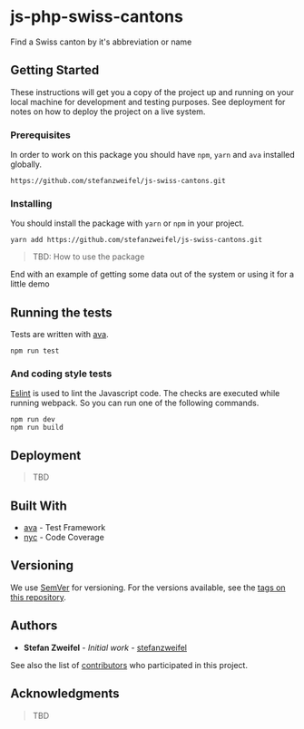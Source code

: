 # js-php-swiss-cantons

Find a Swiss canton by it's abbreviation or name

## Getting Started

These instructions will get you a copy of the project up and running on your local machine for development and testing purposes. See deployment for notes on how to deploy the project on a live system.

### Prerequisites

In order to work on this package you should have `npm`, `yarn` and `ava` installed globally.

```shell
https://github.com/stefanzweifel/js-swiss-cantons.git
```

### Installing

You should install the package with `yarn` or `npm` in your project.

```shell
yarn add https://github.com/stefanzweifel/js-swiss-cantons.git
```

> TBD: How to use the package

End with an example of getting some data out of the system or using it for a little demo

## Running the tests

Tests are written with [ava](https://github.com/avajs/ava).

```shell
npm run test
```

### And coding style tests

[Eslint](http://eslint.org/) is used to lint the Javascript code. The checks are executed while running webpack. So you can run one of the following commands.

```shell
npm run dev
npm run build
```

## Deployment

> TBD

## Built With

* [ava](https://github.com/avajs/ava) - Test Framework
* [nyc](https://github.com/istanbuljs/nyc) - Code Coverage

## Versioning

We use [SemVer](http://semver.org/) for versioning. For the versions available, see the [tags on this repository](https://github.com/2media/js-regio-parameters).

## Authors

* **Stefan Zweifel** - *Initial work* - [stefanzweifel](https://github.com/stefanzweifel)

See also the list of [contributors](https://github.com/stefanzweifel/js-swiss-cantons/contributors) who participated in this project.

## Acknowledgments

> TBD